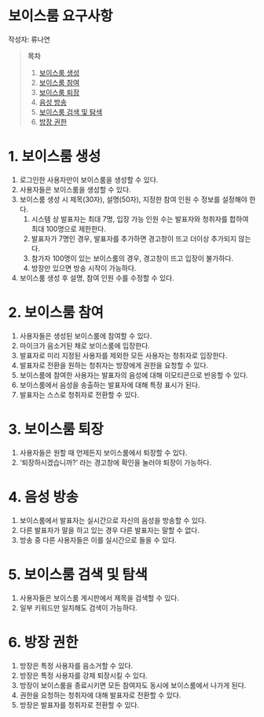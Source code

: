 # 보이스룸 요구사항

작성자: 류나연

> **목차**
>
> 1. [보이스룸 생성](#1-보이스룸-생성)
> 2. [보이스룸 참여](#2-보이스룸-참여)
> 3. [보이스룸 퇴장](#3-보이스룸-퇴장)
> 4. [음성 방송](#4-음성-방송)
> 5. [보이스룸 검색 및 탐색](#5-보이스룸-검색-및-탐색)
> 6. [방장 권한](#6-방장-권한)

# 1. 보이스룸 생성

1. 로그인한 사용자만이 보이스룸을 생성할 수 있다.
2. 사용자들은 보이스룸을 생성할 수 있다.
3. 보이스룸 생성 시 제목(30자), 설명(50자), 지정한 참여 인원 수 정보를 설정해야 한다.
   1. 시스템 상 발표자는 최대 7명, 입장 가능 인원 수는 발표자와 청취자를 합하여 최대 100명으로 제한한다.
   2. 발표자가 7명인 경우, 발표자를 추가하면 경고창이 뜨고 더이상 추가되지 않는다.
   3. 참가자 100명이 있는 보이스룸의 경우, 경고창이 뜨고 입장이 불가하다.
   4. 방장만 있으면 방송 시작이 가능하다.
4. 보이스룸 생성 후 설명, 참여 인원 수를 수정할 수 있다.

# 2. 보이스룸 참여

1. 사용자들은 생성된 보이스룸에 참여할 수 있다.
2. 마이크가 음소거된 채로 보이스룸에 입장한다.
3. 발표자로 미리 지정된 사용자를 제외한 모든 사용자는 청취자로 입장한다.
4. 발표자로 전환을 원하는 청취자는 방장에게 권한을 요청할 수 있다.
5. 보이스룸에 참여한 사용자는 발표자의 음성에 대해 이모티콘으로 반응할 수 있다.
6. 보이스룸에서 음성을 송출하는 발표자에 대해 특정 표시가 된다.
7. 발표자는 스스로 청취자로 전환할 수 있다.

# 3. 보이스룸 퇴장

1. 사용자들은 원할 때 언제든지 보이스룸에서 퇴장할 수 있다.
2. ‘퇴장하시겠습니까?’ 라는 경고창에 확인을 눌러야 퇴장이 가능하다.

# 4. 음성 방송

1. 보이스룸에서 발표자는 실시간으로 자신의 음성을 방송할 수 있다.
2. 다른 발표자가 말을 하고 있는 경우 다른 발표자는 말할 수 없다.
3. 방송 중 다른 사용자들은 이를 실시간으로 들을 수 있다.

# 5. 보이스룸 검색 및 탐색

1. 사용자들은 보이스룸 게시판에서 제목을 검색할 수 있다.
2. 일부 키워드만 일치해도 검색이 가능하다.

# 6. 방장 권한

1. 방장은 특정 사용자를 음소거할 수 있다.
2. 방장은 특정 사용자를 강제 퇴장시킬 수 있다.
3. 방장이 보이스룸을 종료시키면 모든 참여자도 동시에 보이스룸에서 나가게 된다.
4. 권한을 요청하는 청취자에 대해 발표자로 전환할 수 있다.
5. 방장은 발표자를 청취자로 전환할 수 있다.